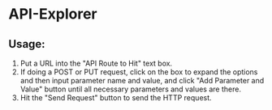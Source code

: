 # API-Explorer

## Usage:

1. Put a URL into the "API Route to Hit" text box.
2. If doing a POST or PUT request, click on the box to expand the options and then input parameter name and value, and click "Add Parameter and Value" button until all necessary parameters and values are there.
3. Hit the "Send Request" button to send the HTTP request.
